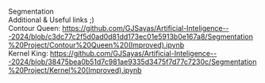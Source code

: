 Segmentation <br />
Additional & Useful links ;) <br />
Contour Queen: https://github.com/GJSayas/Artificial-Inteligence---2024/blob/c3dc77c2f5d0ad0d81dd173ec01e5913b0e167a8/Segmentation%20Project/Contour%20Queen%20(Improved).ipynb <br />
Kernel King: https://github.com/GJSayas/Artificial-Inteligence---2024/blob/38475bea0b51d7c981ae9335d3475f7d77c7230c/Segmentation%20Project/Kernel%20(Improved).ipynb <br />

